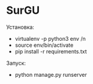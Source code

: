 # SurGU

Установка:

* virtualenv -p python3 env /n
* source env/bin/activate
* pip install -r requirements.txt

Запуск:
* python manage.py runserver
